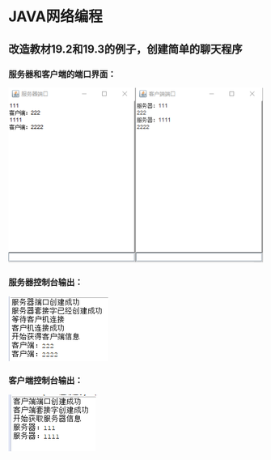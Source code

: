 # JAVA网络编程
## 改造教材19.2和19.3的例子，创建简单的聊天程序
### 服务器和客户端的端口界面：
![image](https://github.com/WXxxxxan/JAVAProjects/blob/master/shiyan7/pic/socket1.png)

### 服务器控制台输出：
![image](https://github.com/WXxxxxan/JAVAProjects/blob/master/shiyan7/pic/socket2.png)

### 客户端控制台输出：
![image](https://github.com/WXxxxxan/JAVAProjects/blob/master/shiyan7/pic/socket3.png)
